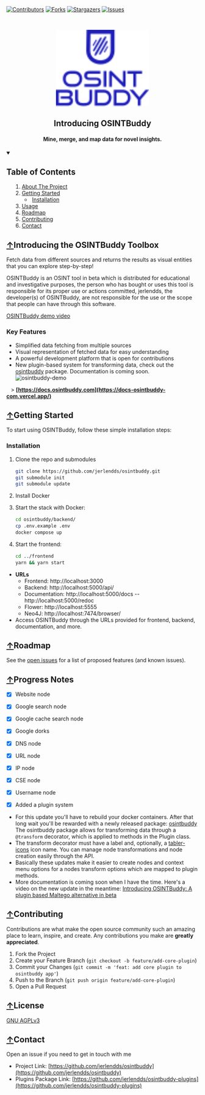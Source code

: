 [![Contributors][contributors-shield]][contributors-url]
[![Forks][forks-shield]][forks-url]
[![Stargazers][stars-shield]][stars-url]
[![Issues][issues-shield]][issues-url]

<br />

<p align="center">
  <a href="https://github.com/jerlendds/osintbuddy">
    <img src="./docs/logo-watermark.svg" height="200px" alt="OSINT Buddy Logo">
  </a>

  <h2 align="center">Introducing OSINTBuddy</h2>

  <h4 align="center">
    Mine, merge, and map data for novel insights.
  </h4>

</p>

<details open="open">
  <summary>
  
  ## Table of Contents

  <ol>
    <li>
      <a href="#about-the-project">About The Project</a>
    </li>
    <li>
      <a href="#getting-started">Getting Started</a>
      <ul>
        <li><a href="#installation">Installation</a></li>
      </ul>
    </li>
    <li><a href="#usage">Usage</a></li>
    <li><a href="#roadmap">Roadmap</a></li>
    <li><a href="#contributing">Contributing</a></li>
    <li><a href="#contact">Contact</a></li>
  </ol>
</details>

## [↑](#Table-of-Contents)Introducing the OSINTBuddy Toolbox

Fetch data from different sources and returns the results
as visual entities that you can explore step-by-step!

OSINTBuddy is an OSINT tool in beta which is distributed
for educational and investigative purposes, the person who has bought
or uses this tool is responsible for its proper use or actions committed,
jerlendds, the developer(s) of OSINTBuddy, are not responsible for the use
or the scope that people can have through this software.

[OSINTBuddy demo video](https://www.youtube.com/watch?v=XKBusfYGL4M)


### Key Features
- Simplified data fetching from multiple sources
- Visual representation of fetched data for easy understanding
- A powerful development platform that is open for contributions
- New plugin-based system for transforming data, check out the [osintbuddy](https://pypi.org/project/osintbuddy/) package. Documentation is coming soon.
![osintbuddy-demo](https://github.com/jerlendds/osintbuddy/assets/29207058/c01357a9-9e55-44e3-9734-c84130bd110b)


&nbsp;&nbsp;&nbsp;\> **[https://docs.osintbuddy.com](https://docs-osintbuddy-com.vercel.app/)**

## [↑](#-Table-of-Contents)Getting Started

To start using OSINTBuddy, follow these simple installation steps:

### Installation

1. Clone the repo and submodules
   ```sh
   git clone https://github.com/jerlendds/osintbuddy.git
   git submodule init
   git submodule update
   ```
2. Install Docker

3. Start the stack with Docker:

   ```sh
   cd osintbuddy/backend/
   cp .env.example .env
   docker compose up
   ```

4. Start the frontend:
   ```sh
   cd ../frontend
   yarn && yarn start
   ```

- **URLs**
  - Frontend: http://localhost:3000
  - Backend: http://localhost:5000/api/
  - Documentation: http://localhost:5000/docs -- http://localhost:5000/redoc
  - Flower: http://localhost:5555
  - Neo4J: http://localhost:7474/browser/
- Access OSINTBuddy through the URLs provided for frontend, backend, documentation, and more.

## [↑](#-Table-of-Contents)Roadmap

See the [open issues](https://github.com/jerlendds/osintbuddy/issues) for a list of proposed features (and known issues).

## [↑](#-Table-of-Contents)Progress Notes

- [x] Website node
- [x] Google search node
- [x] Google cache search node
- [x] Google dorks
- [x] DNS node
- [x] URL node
- [x] IP node
- [x] CSE node
- [x] Username node

- [x] Added a plugin system
-  For this update you'll have to rebuild your docker containers. After that long wait you'll be rewarded with a newly released package: [osintbuddy](https://pypi.org/project/osintbuddy/)  
    The osintbuddy package allows for transforming data through a `@transform` decorator, which is applied to methods in the Plugin class.
- The transform decorator must have a label and, optionally, a [tabler-icons](https://tabler-icons.io/) icon name. You can manage node transformations and node creation easily through the API.
-  Basically these updates make it easier to create nodes and context menu options for a nodes transform options which are mapped to plugin methods.
- More documentation is coming soon when I have the time.
  Here's a video on the new update in the meantime: [Introducing OSINTBuddy: A plugin based Maltego alternative in beta](https://www.youtube.com/watch?v=XKBusfYGL4M)
  



## [↑](#-Table-of-Contents)Contributing

Contributions are what make the open source community such an amazing place to learn, inspire, and create. Any contributions you make are **greatly appreciated**.

1. Fork the Project
2. Create your Feature Branch (`git checkout -b feature/add-core-plugin`)
3. Commit your Changes (`git commit -m 'feat: add core plugin to osintbuddy app'`)
4. Push to the Branch (`git push origin feature/add-core-plugin`)
5. Open a Pull Request


## [↑](#-Table-of-Contents)License

[GNU AGPLv3](https://choosealicense.com/licenses/gpl-3.0/)


## [↑](#-Table-of-Contents)Contact

Open an issue if you need to get in touch with me

- Project Link: [https://github.com/jerlendds/osintbuddy](https://github.com/jerlendds/osintbuddy)
- Plugins Package Link: [https://github.com/jerlendds/osintbuddy-plugins](https://github.com/jerlendds/osintbuddy-plugins)

[contributors-shield]: https://img.shields.io/github/contributors/jerlendds/osintbuddy.svg?style=for-the-badge
[contributors-url]: https://github.com/jerlendds/osintbuddy/graphs/contributors
[forks-shield]: https://img.shields.io/github/forks/jerlendds/osintbuddy.svg?style=for-the-badge
[forks-url]: https://github.com/jerlendds/osintbuddy/network/members
[stars-shield]: https://img.shields.io/github/stars/jerlendds/osintbuddy.svg?style=for-the-badge
[stars-url]: https://github.com/jerlendds/osintbuddy/stargazers
[issues-shield]: https://img.shields.io/github/issues/jerlendds/osintbuddy.svg?style=for-the-badge
[issues-url]: https://github.com/jerlendds/osintbuddy/issues
